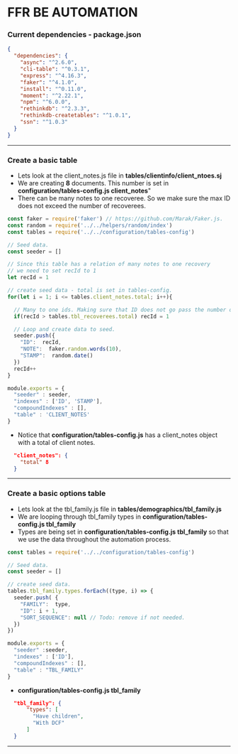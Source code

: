 # FFR BE AUTOMATION

### Current dependencies - package.json
```json
{
  "dependencies": {
    "async": "^2.6.0",
    "cli-table": "^0.3.1",
    "express": "^4.16.3",
    "faker": "^4.1.0",
    "install": "^0.11.0",
    "moment": "^2.22.1",
    "npm": "^6.0.0",
    "rethinkdb": "^2.3.3",
    "rethinkdb-createtables": "^1.0.1",
    "ssn": "^1.0.3"
  }
}
```

---



### Create a basic table

- Lets look at the client_notes.js file in **tables/clientinfo/client_ntoes.sj**
- We are creating **8** documents. This number is set in **configuration/tables-config.js client_notes**"
- There can be many notes to one recoveree. So we make sure the max ID does not exceed the number of recoverees.

```javascript
const faker = require('faker') // https://github.com/Marak/Faker.js.
const random = require('../../helpers/random/index')
const tables = require('../../configuration/tables-config') 

// Seed data.
const seeder = []

// Since this table has a relation of many notes to one recovery
// we need to set recId to 1
let recId = 1

// create seed data - total is set in tables-config.
for(let i = 1; i <= tables.client_notes.total; i++){

  // Many to one ids. Making sure that ID does not go pass the number of recoverees.
  if(recId > tables.tbl_recoverees.total) recId = 1

  // Loop and create data to seed.
  seeder.push({
    "ID":  recId,
    "NOTE":  faker.random.words(10),
    "STAMP":  random.date()
  })
  recId++
}

module.exports = {
  "seeder" : seeder,
  "indexes" : ['ID', 'STAMP'],
  "compoundIndexes" : [],
  "table" : 'CLIENT_NOTES'
}

```

- Notice that **configuration/tables-config.js** has a client_notes object with a total of client notes.

```json 
  "client_notes": {
    "total" 8
  }
```

---


### Create a basic options table

- Lets look at the tbl_family.js file in **tables/demographics/tbl_family.js**
- We are looping through tbl_family types in **configuration/tables-config.js tbl_family**
- Types are being set in **configuration/tables-config.js tbl_family** so that we use the data throughout the automation process.

```javascript
const tables = require('../../configuration/tables-config')

// Seed data.
const seeder = []

// create seed data.
tables.tbl_family.types.forEach((type, i) => {
  seeder.push( {
    "FAMILY":  type,
    "ID": i + 1,
    "SORT_SEQUENCE": null // Todo: remove if not needed.
  })
})

module.exports = {
  "seeder" :seeder,
  "indexes" : ['ID'],
  "compoundIndexes" : [],
  "table" : "TBL_FAMILY"
}

```

- **configuration/tables-config.js tbl_family**

```json 
  "tbl_family": {
      "types": [
        "Have children",
        "With DCF"
      ]
  }
```

---
